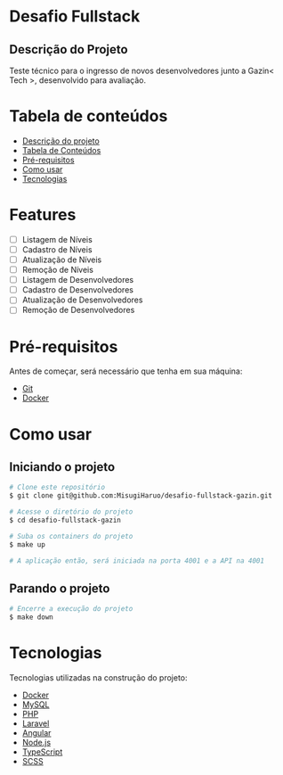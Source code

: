 # Desafio Fullstack

## Descrição do Projeto

<p>Teste técnico para o ingresso de novos desenvolvedores junto a Gazin< Tech >, desenvolvido para avaliação.</p>

Tabela de conteúdos
=================
<!--ts-->
   * [Descrição do projeto](#Descrição-do-projeto)
   * [Tabela de Conteúdos](#tabela-de-conteudo)
   * [Pré-requisitos](#pre-requisitos)
   * [Como usar](#como-usar)
   * [Tecnologias](#tecnologias)
<!--te-->

# Features

 - [  ] Listagem de Níveis
 - [  ] Cadastro de Níveis
 - [  ] Atualização de Níveis
 - [  ] Remoção de Níveis
 - [  ] Listagem de Desenvolvedores
 - [  ] Cadastro de Desenvolvedores
 - [  ] Atualização de Desenvolvedores
 - [  ] Remoção de Desenvolvedores

# Pré-requisitos

Antes de começar, será necessário que tenha em sua máquina:

 - [Git](https://git-scm.com/downloads)
 - [Docker](https://www.docker.com/get-started)

# Como usar

## Iniciando o projeto

```bash
# Clone este repositório
$ git clone git@github.com:MisugiHaruo/desafio-fullstack-gazin.git

# Acesse o diretório do projeto
$ cd desafio-fullstack-gazin

# Suba os containers do projeto
$ make up

# A aplicação então, será iniciada na porta 4001 e a API na 4001
```

## Parando o projeto

```bash
# Encerre a execução do projeto
$ make down
```

# Tecnologias

Tecnologias utilizadas na construção do projeto:

 - [Docker](https://www.docker.com)
 - [MySQL](https://www.mysql.com)
 - [PHP](https://www.php.net)
 - [Laravel](https://laravel.com)
 - [Angular](https://angular.io)
 - [Node.js](https://nodejs.org/en/)
 - [TypeScript](https://www.typescriptlang.org)
 - [SCSS](https://sass-lang.com)